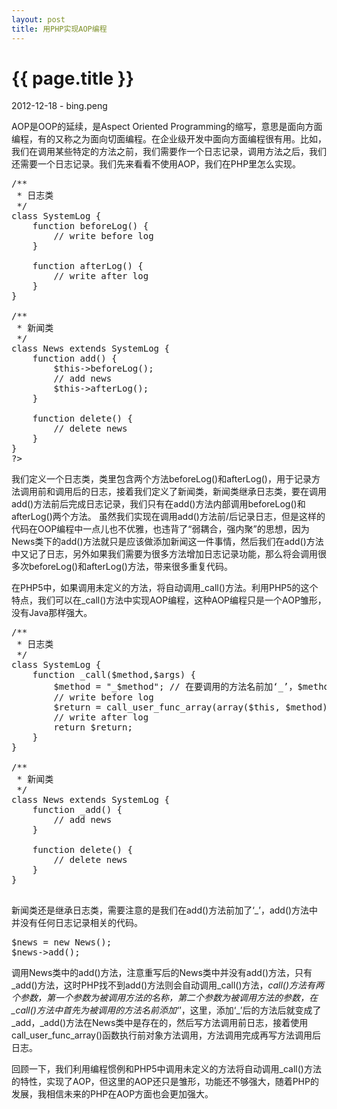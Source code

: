 ```yaml
---
layout: post
title: 用PHP实现AOP编程
---
```


{{ page.title }}
================

<p>2012-12-18 - bing.peng</p>

AOP是OOP的延续，是Aspect Oriented Programming的缩写，意思是面向方面编程，有的又称之为面向切面编程。在企业级开发中面向方面编程很有用。比如，我们在调用某些特定的方法之前，我们需要作一个日志记录，调用方法之后，我们还需要一个日志记录。我们先来看看不使用AOP，我们在PHP里怎么实现。

<pre class="brush: php">
/**
 * 日志类
 */
class SystemLog {
    function beforeLog() {
        // write before log
    }
    
    function afterLog() {
        // write after log
    }
}

/**
 * 新闻类
 */
class News extends SystemLog {
    function add() {
        $this->beforeLog();
        // add news
        $this->afterLog();
    }

    function delete() {
        // delete news
    }
}
?>
</pre>

我们定义一个日志类，类里包含两个方法beforeLog()和afterLog()，用于记录方法调用前和调用后的日志，接着我们定义了新闻类，新闻类继承日志类，要在调用add()方法前后完成日志记录，我们只有在add()方法内部调用beforeLog()和afterLog()两个方法。
虽然我们实现在调用add()方法前/后记录日志，但是这样的代码在OOP编程中一点儿也不优雅，也违背了“弱耦合，强内聚”的思想，因为News类下的add()方法就只是应该做添加新闻这一件事情，然后我们在add()方法中又记了日志，另外如果我们需要为很多方法增加日志记录功能，那么将会调用很多次beforeLog()和afterLog()方法，带来很多重复代码。

在PHP5中，如果调用未定义的方法，将自动调用_call()方法。利用PHP5的这个特点，我们可以在_call()方法中实现AOP编程，这种AOP编程只是一个AOP雏形，没有Java那样强大。

<pre class="brush: php">
/**
 * 日志类
 */
class SystemLog {
    function _call($method,$args) {
        $method = "_$method"; // 在要调用的方法名前加‘_’，$method为要调用的方法名
        // write before log
        $return = call_user_func_array(array($this, $method), $args);
        // write after log 
        return $return;
    } 
}

/**
 * 新闻类
 */
class News extends SystemLog {
    function _add() {
        // add news
    }

    function delete() {
        // delete news
    }
}

</pre>

新闻类还是继承日志类，需要注意的是我们在add()方法前加了‘_’，add()方法中并没有任何日志记录相关的代码。

<pre class="brush: php">
$news = new News();
$news->add();
</pre>

调用News类中的add()方法，注意重写后的News类中并没有add()方法，只有_add()方法，这时PHP找不到add()方法则会自动调用_call()方法，_call()方法有两个参数，第一个参数为被调用方法的名称，第二个参数为被调用方法的参数，在_call()方法中首先为被调用的方法名前添加‘_’，这里，添加‘_’后的方法后就变成了_add，_add()方法在News类中是存在的，然后写方法调用前日志，接着使用call_user_func_array()函数执行前对象方法调用，方法调用完成再写方法调用后日志。

回顾一下，我们利用编程惯例和PHP5中调用未定义的方法将自动调用_call()方法的特性，实现了AOP，但这里的AOP还只是雏形，功能还不够强大，随着PHP的发展，我相信未来的PHP在AOP方面也会更加强大。

